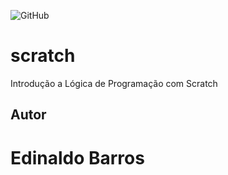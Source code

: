 ![GitHub](https://img.shields.io/github/license/ergbarros/scratch?style=flat-square)
# scratch
Introdução a Lógica de Programação com Scratch
## Autor
# Edinaldo Barros
